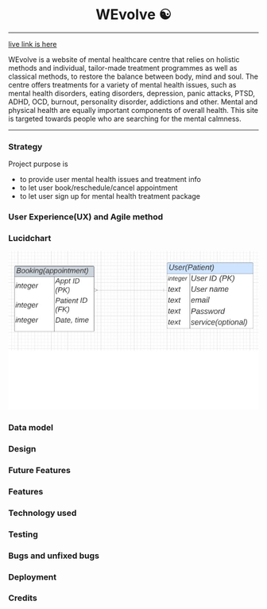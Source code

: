 # <h1 align ="center"> WEvolve ☯ </h1>
---
[live link is here]()

 WEvolve is a website of mental healthcare centre that relies on holistic methods and individual, tailor-made treatment programmes as well as classical methods, to restore the balance between body, mind and soul. The centre offers treatments for a variety of mental health issues, such as mental health disorders, eating disorders, depression, panic attacks, PTSD, ADHD, OCD, burnout, personality disorder, addictions and other. Mental and physical health are equally important components of overall health. This site is targeted towards people who are searching for the mental calmness.

---
### Strategy

Project purpose is
* to provide user mental health issues and treatment info
* to let user book/reschedule/cancel appointment
* to let user sign up for mental health treatment package

### User Experience(UX) and Agile method



### Lucidchart

<img src="./media/erd.jpg">

### Data model


### Design


### Future Features


### Features


### Technology used


### Testing


### Bugs and unfixed bugs


### Deployment


### Credits




